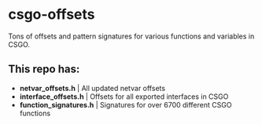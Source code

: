 # csgo-offsets
Tons of offsets and pattern signatures for various functions and variables in CSGO.

## This repo has:
 - **netvar_offsets.h** | All updated netvar offsets
 - **interface_offsets.h** | Offsets for all exported interfaces in CSGO
 - **function_signatures.h** | Signatures for over 6700 different CSGO functions
